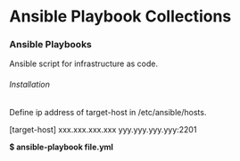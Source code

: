 # Ansible Playbook Collections

<h3> Ansible Playbooks </h3>
Ansible script for infrastructure as code.

<h6> Installation </h6>
Define ip address of target-host in /etc/ansible/hosts.


[target-host]
xxx.xxx.xxx.xxx
yyy.yyy.yyy.yyy:2201


**$ ansible-playbook file.yml**
